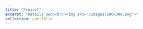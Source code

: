 ```yaml
---
title: "Project"
excerpt: "Details soon<br/><img src='/images/500x300.png'>"
collection: portfolio
---
```

